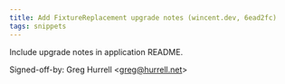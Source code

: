 ```yaml
---
title: Add FixtureReplacement upgrade notes (wincent.dev, 6ead2fc)
tags: snippets
---
```


Include upgrade notes in application README.

Signed-off-by: Greg Hurrell &lt;greg@hurrell.net&gt;
